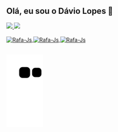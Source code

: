 ## Olá, eu sou o Dávio Lopes 👻

<div>
  <a href="https://github.com/DavioLopes">
  <img height="180em" src="https://github-readme-stats.vercel.app/api?username=DavioLopes&show_icons=true&theme=dracula&include_all_commits=true&count_private=true"/>
  <img height="180em" src="https://github-readme-stats.vercel.app/api/top-langs/?username=DavioLopes&layout=compact&langs_count=7&theme=dracula"/>
</div>
  </div>
<div style="display: inline_block"><br>
<img align="center" alt="Rafa-Js" height="30" width="40" src="https://cdn.jsdelivr.net/gh/devicons/devicon/icons/javascript/javascript-original.svg">
<img align="center" alt="Rafa-Js" height="30" width="40" src="https://cdn.jsdelivr.net/gh/devicons/devicon/icons/html5/html5-original.svg">
<img align="center" alt="Rafa-Js" height="30" width="40" src="https://cdn.jsdelivr.net/gh/devicons/devicon/icons/css3/css3-original.svg">
</div>

##

![Snake animation](https://github.com/DavioLopes/DavioLopes/blob/output/github-contribution-grid-snake.svg)
